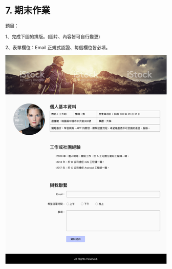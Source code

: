 # 7. 期末作業

題目：

1、完成下圖的排版。\(圖片、內容皆可自行變更\)

2、表單欄位：Email 正規式認證、每個欄位皆必填。

![](/assets/assignment_desktop.png)

